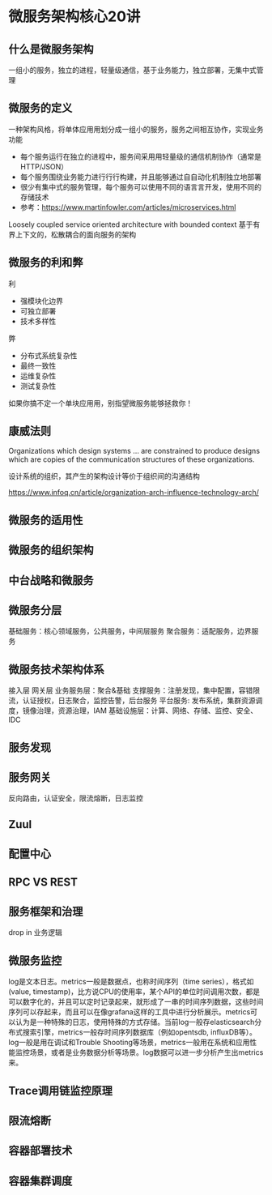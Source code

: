 # 微服务架构核心20讲

## 什么是微服务架构

一组小的服务，独立的进程，轻量级通信，基于业务能力，独立部署，无集中式管理

## 微服务的定义

一种架构风格，将单体应⽤用划分成⼀组小的服务，服务之间相互协作，实现业务功能
- 每个服务运行在独立的进程中，服务间采⽤用轻量级的通信机制协作（通常是HTTP/JSON）
- 每个服务围绕业务能力进⾏行行构建，并且能够通过⾃自动化机制独立地部署
- 很少有集中式的服务管理，每个服务可以使⽤不同的语⾔言开发，使⽤不同的存储技术
- 参考：https://www.martinfowler.com/articles/microservices.html

Loosely coupled service oriented architecture with bounded context
基于有界上下文的，松散耦合的面向服务的架构

## 微服务的利和弊

利
- 强模块化边界
- 可独立部署
- 技术多样性

弊
- 分布式系统复杂性
- 最终一致性
- 运维复杂性
- 测试复杂性

如果你搞不定一个单块应⽤用，别指望微服务能够拯救你！

## 康威法则

Organizations which design systems … are constrained to produce designs which are copies of the communication structures of these organizations.

设计系统的组织，其产生的架构设计等价于组织间的沟通结构

https://www.infoq.cn/article/organization-arch-influence-technology-arch/

## 微服务的适用性

## 微服务的组织架构

## 中台战略和微服务

## 微服务分层

基础服务：核心领域服务，公共服务，中间层服务
聚合服务：适配服务，边界服务

## 微服务技术架构体系

接入层
网关层
业务服务层：聚合&基础
支撑服务：注册发现，集中配置，容错限流，认证授权，日志聚合，监控告警，后台服务
平台服务: 发布系统，集群资源调度，镜像治理，资源治理，IAM
基础设施层：计算、网络、存储、监控、安全、IDC

## 服务发现

## 服务网关

反向路由，认证安全，限流熔断，日志监控

## Zuul

## 配置中心

## RPC VS REST

## 服务框架和治理

drop in 业务逻辑

## 微服务监控

log是文本日志。metrics一般是数据点，也称时间序列（time series），格式如(value, timestamp)，比方说CPU的使用率，某个API的单位时间调用次数，都是可以数字化的，并且可以定时记录起来，就形成了一串的时间序列数据，这些时间序列可以存起来，而且可以在像grafana这样的工具中进行分析展示。metrics可以认为是一种特殊的日志，使用特殊的方式存储。当前log一般存elasticsearch分布式搜索引擎，metrics一般存时间序列数据库（例如opentsdb, influxDB等）。log一般是用在调试和Trouble Shooting等场景，metrics一般用在系统和应用性能监控场景，或者是业务数据分析等场景。log数据可以进一步分析产生出metrics来。

## Trace调用链监控原理

## 限流熔断

## 容器部署技术

## 容器集群调度